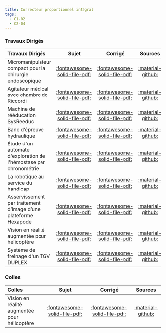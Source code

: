 ```yaml
---
title: Correcteur proportionnel intégral 
tags:
  - C1-02
  - C2-04
---
```


[comment]: <> (Généré automatiquement par ALL_PDF/make_markdown.py, creation_fichiers_activites)



### Travaux Dirigés 
 
| Travaux Dirigés | Sujet | Corrigé | Sources  | 
| :-------------- | :---: | :-----: | :------: | 
| Micromanipulateur compact pour la chirurgie endoscopique | [:fontawesome-solid-file-pdf:](https://xpessoles-cpge.fr/pdf/Cy_03_01_TD_PI_01_MC2E_Sujet.pdf) | [:fontawesome-solid-file-pdf:](https://xpessoles-cpge.fr/pdf/Cy_03_01_TD_PI_01_MC2E_Corrige.pdf) | [:material-github:](https://github.com/xpessoles/PSI_Cy_03_ConceptionCommande/tree/main/Chapitre_01_Correction/Cy_03_01_TD_PI_01_MC2E) | 
| Agitateur médical avec chambre de Riccordi | [:fontawesome-solid-file-pdf:](https://xpessoles-cpge.fr/pdf/Cy_03_01_TD_PI_02_Agitateur_Sujet.pdf) | [:fontawesome-solid-file-pdf:](https://xpessoles-cpge.fr/pdf/Cy_03_01_TD_PI_02_Agitateur_Corrige.pdf) | [:material-github:](https://github.com/xpessoles/PSI_Cy_03_ConceptionCommande/tree/main/Chapitre_01_Correction/Cy_03_01_TD_PI_02_Agitateur) | 
| Machine de rééducation SysReeduc | [:fontawesome-solid-file-pdf:](https://xpessoles-cpge.fr/pdf/Cy_03_01_TD_PI_03_SysReeduc_Sujet.pdf) | [:fontawesome-solid-file-pdf:](https://xpessoles-cpge.fr/pdf/Cy_03_01_TD_PI_03_SysReeduc_Corrige.pdf) | [:material-github:](https://github.com/xpessoles/PSI_Cy_03_ConceptionCommande/tree/main/Chapitre_01_Correction/Cy_03_01_TD_PI_03_SysReeduc) | 
| Banc d’épreuve hydraulique | [:fontawesome-solid-file-pdf:](https://xpessoles-cpge.fr/pdf/Cy_03_01_TD_PI_04_GroupeHydrau_Sujet.pdf) | [:fontawesome-solid-file-pdf:](https://xpessoles-cpge.fr/pdf/Cy_03_01_TD_PI_04_GroupeHydrau_Corrige.pdf) | [:material-github:](https://github.com/xpessoles/PSI_Cy_03_ConceptionCommande/tree/main/Chapitre_01_Correction/Cy_03_01_TD_PI_04_GroupeHydrau) | 
| Étude d'un automate d'exploration de l'hémostase par chronométrie | [:fontawesome-solid-file-pdf:](https://xpessoles-cpge.fr/pdf/Cy_03_01_TD_PI_05_Chronometrie_Sujet.pdf) | [:fontawesome-solid-file-pdf:](https://xpessoles-cpge.fr/pdf/Cy_03_01_TD_PI_05_Chronometrie_Corrige.pdf) | [:material-github:](https://github.com/xpessoles/PSI_Cy_03_ConceptionCommande/tree/main/Chapitre_01_Correction/Cy_03_01_TD_PI_05_Chronometrie) | 
| La robotique au service du handicap | [:fontawesome-solid-file-pdf:](https://xpessoles-cpge.fr/pdf/Cy_03_01_TD_PI_06_Robotique_Sujet.pdf) | [:fontawesome-solid-file-pdf:](https://xpessoles-cpge.fr/pdf/Cy_03_01_TD_PI_06_Robotique_Corrige.pdf) | [:material-github:](https://github.com/xpessoles/PSI_Cy_03_ConceptionCommande/tree/main/Chapitre_01_Correction/Cy_03_01_TD_PI_06_Robotique) | 
| Asservissement par traitement d’image d’une plateforme Hexapode | [:fontawesome-solid-file-pdf:](https://xpessoles-cpge.fr/pdf/Cy_03_01_TD_PI_07_Hexapode_Sujet.pdf) | [:fontawesome-solid-file-pdf:](https://xpessoles-cpge.fr/pdf/Cy_03_01_TD_PI_07_Hexapode_Corrige.pdf) | [:material-github:](https://github.com/xpessoles/PSI_Cy_03_ConceptionCommande/tree/main/Chapitre_01_Correction/Cy_03_01_TD_PI_07_Hexapode) | 
| Vision en réalité augmentée pour hélicoptère | [:fontawesome-solid-file-pdf:](https://xpessoles-cpge.fr/pdf/Cy_03_01_TD_PI_08_FLIR_Sujet.pdf) | [:fontawesome-solid-file-pdf:](https://xpessoles-cpge.fr/pdf/Cy_03_01_TD_PI_08_FLIR_Corrige.pdf) | [:material-github:](https://github.com/xpessoles/PSI_Cy_03_ConceptionCommande/tree/main/Chapitre_01_Correction/Cy_03_01_TD_PI_08_FLIR) | 
| Système de freinage d'un TGV DUPLEX | [:fontawesome-solid-file-pdf:](https://xpessoles-cpge.fr/pdf/Cy_03_01_TD_PI_09_FreinageTGV_Sujet.pdf) | [:fontawesome-solid-file-pdf:](https://xpessoles-cpge.fr/pdf/Cy_03_01_TD_PI_09_FreinageTGV_Corrige.pdf) | [:material-github:](https://github.com/xpessoles/PSI_Cy_03_ConceptionCommande/tree/main/Chapitre_01_Correction/Cy_03_01_TD_PI_09_FreinageTGV) | 

### Colles 
 
| Colles | Sujet | Corrigé | Sources  | 
| :-------------- | :---: | :-----: | :------: | 
| Vision en réalité augmentée pour hélicoptère | [:fontawesome-solid-file-pdf:](https://xpessoles-cpge.fr/pdf/Cy_03_01_TD_PI_08_FLIR_Sujet.pdf) | [:fontawesome-solid-file-pdf:](https://xpessoles-cpge.fr/pdf/Cy_03_01_TD_PI_08_FLIR_Corrige.pdf) | [:material-github:](https://github.com/xpessoles/PSI_Cy_03_ConceptionCommande/tree/main/Chapitre_01_Correction/Cy_03_01_TD_PI_08_FLIR) | 


